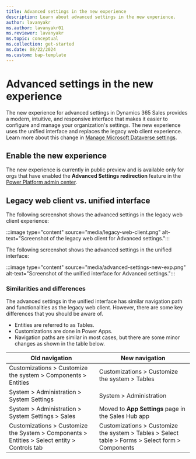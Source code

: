 ```yaml
---
title: Advanced settings in the new experience
description: Learn about advanced settings in the new experience. 
author: lavanyakr
ms.author: lavanyakr01
ms.reviewer: lavanyakr
ms.topic: conceptual
ms.collection: get-started
ms.date: 08/22/2024
ms.custom: bap-template
---
```


# Advanced settings in the new experience

The new experience for advanced settings in Dynamics 365 Sales provides a modern, intuitive, and responsive interface that makes it easier to configure and manage your organization's settings. The new experience uses the unified interface and replaces the legacy web client experience. Learn more about this change in [Manage Microsoft Dataverse settings](/power-platform/admin/admin-settings).

## Enable the new experience

The new experience is currently in public preview and is available only for orgs that have enabled the **Advanced Settings redirection** feature in the [Power Platform admin center](/power-platform/admin/what-are-preview-features-how-do-i-enable-them#in-the-power-platform-admin-center). 

## Legacy web client vs. unified interface

The following screenshot shows the advanced settings in the legacy web client experience:

:::image type="content" source="media/legacy-web-client.png" alt-text="Screenshot of the legacy web client for Advanced settings.":::

The following screenshot shows the advanced settings in the unified interface:

:::image type="content" source="media/advanced-settings-new-exp.png" alt-text="Screenshot of the unified interface for Advanced settings.":::

### Similarities and differences

The advanced settings in the unified interface has similar navigation path and functionalities as the legacy web client. However, there are some key differences that you should be aware of.

- Entities are referred to as Tables.
- Customizations are done in Power Apps.
- Navigation paths are similar in most cases, but there are some minor changes as shown in the table below.

| Old navigation                                                                 | New navigation                                                                 |
|-------------------------------------------------------------------------------|-------------------------------------------------------------------------------|
| Customizations > Customize the system > Components > Entities                  | Customizations > Customize the system > Tables                    |
| System > Administration > System Settings                         | System > Administration                       |
| System > Administration > System Settings > Sales             | Moved to **App Settings** page in the Sales Hub app                                    |
| Customizations > Customize the System > Components > Entities > Select entity > Controls tab | Customizations > Customize the system > Tables > Select table > Forms > Select form > Components |
